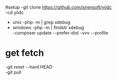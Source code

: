 #setup
-git clone https://github.com/sirensoft/yiidc <br>
-cd yiidc<br>

- unix
-php -m | grep xdebug<br>
- windows
-php -m | findstr xdebug<br>
-composer update --prefer-dist -vvv --profile <br>

# get fetch
-git reset --hard HEAD<br>
-git pull <br>
